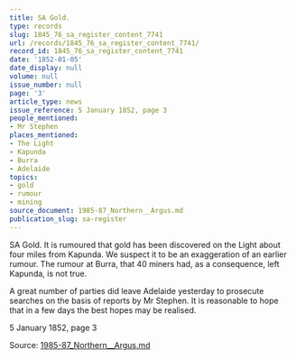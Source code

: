 ```yaml
---
title: SA Gold.
type: records
slug: 1845_76_sa_register_content_7741
url: /records/1845_76_sa_register_content_7741/
record_id: 1845_76_sa_register_content_7741
date: '1852-01-05'
date_display: null
volume: null
issue_number: null
page: '3'
article_type: news
issue_reference: 5 January 1852, page 3
people_mentioned:
- Mr Stephen
places_mentioned:
- The Light
- Kapunda
- Burra
- Adelaide
topics:
- gold
- rumour
- mining
source_document: 1985-87_Northern__Argus.md
publication_slug: sa-register
---
```


SA Gold.  It is rumoured that gold has been discovered on the Light about four miles from Kapunda.  We suspect it to be an exaggeration of an earlier rumour.  The rumour at Burra, that 40 miners had, as a consequence, left Kapunda, is not true.

A great number of parties did leave Adelaide yesterday to prosecute searches on the basis of reports by Mr Stephen.  It is reasonable to hope that in a few days the best hopes may be realised.

5 January 1852, page 3

Source: [1985-87_Northern__Argus.md](/downloads/markdown/1985-87_Northern__Argus.md)
